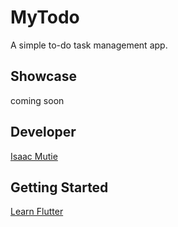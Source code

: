 # MyTodo

A simple to-do task management app.

## Showcase
coming soon

## Developer
[Isaac Mutie](https://github.com/Kasre96)

## Getting Started
[Learn Flutter](flutter.io)

